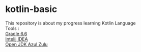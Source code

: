 # kotlin-basic
This repository is about my progress learning Kotlin Language
<br>
Tools : <br>
[Gradle 6.6](https://gradle.org/releases/)
<br>
[Intelij IDEA](https://www.jetbrains.com/idea/download/other.html)
<br>
[Open JDK Azul Zulu](https://www.azul.com/downloads/?version=java-8-lts&os=windows&architecture=x86-64-bit&package=jdk)
